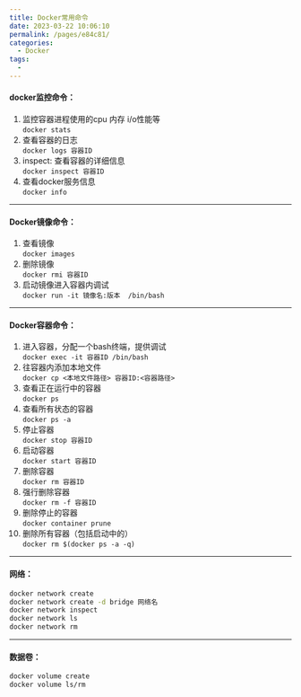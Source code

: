 ```yaml
---
title: Docker常用命令
date: 2023-03-22 10:06:10
permalink: /pages/e84c81/
categories:
  - Docker
tags:
  - 
---
```

#### docker监控命令：

1.  监控容器进程使用的cpu 内存  i/o性能等  
    `docker stats`
2.  查看容器的日志  
    `docker logs 容器ID`
3.  inspect:  查看容器的详细信息  
    `docker inspect 容器ID`
4.  查看docker服务信息  
    `docker info`

***

#### Docker镜像命令：

1. 查看镜像  
    `docker images`
2. 删除镜像  
    `docker rmi 容器ID`
3. 启动镜像进入容器内调试  
    `docker run -it 镜像名:版本  /bin/bash`

***

#### Docker容器命令：

1.  进入容器，分配一个bash终端，提供调试  
    `docker exec -it 容器ID /bin/bash`
2.  往容器内添加本地文件  
    `docker cp <本地文件路径> 容器ID:<容器路径>`
3.  查看正在运行中的容器  
    `docker ps`
4.  查看所有状态的容器  
    `docker ps -a`
5.  停止容器  
    `docker stop 容器ID`
6.  启动容器  
    `docker start 容器ID`
7.  删除容器  
    `docker rm 容器ID`
8.  强行删除容器  
    `docker rm -f 容器ID`
9.  删除停止的容器  
    `docker container prune`
10. 删除所有容器（包括启动中的）  
    `docker rm $(docker ps -a -q)`

***

#### 网络：

```bash
docker network create
docker network create -d bridge 网络名
docker network inspect
docker network ls
docker network rm

```

***

#### 数据卷：
```bash
docker volume create
docker volume ls/rm
```


